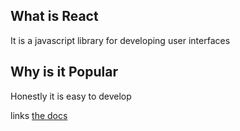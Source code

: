 ## What is React
It is a javascript library for developing user interfaces

## Why is it Popular
Honestly it is easy to develop

links
[the docs](./docs/README.md)
